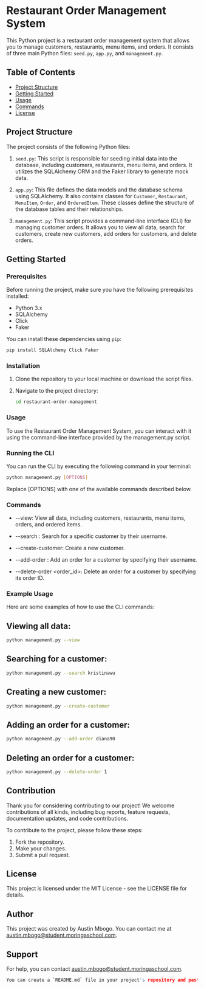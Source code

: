 # Restaurant Order Management System

This Python project is a restaurant order management system that allows you to manage customers, restaurants, menu items, and orders. It consists of three main Python files: `seed.py`, `app.py`, and `management.py`.

## Table of Contents
- [Project Structure](#project-structure)
- [Getting Started](#getting-started)
- [Usage](#usage)
- [Commands](#commands)
- [License](#license)

## Project Structure

The project consists of the following Python files:

1. `seed.py`: This script is responsible for seeding initial data into the database, including customers, restaurants, menu items, and orders. It utilizes the SQLAlchemy ORM and the Faker library to generate mock data.

2. `app.py`: This file defines the data models and the database schema using SQLAlchemy. It also contains classes for `Customer`, `Restaurant`, `MenuItem`, `Order`, and `OrderedItem`. These classes define the structure of the database tables and their relationships.

3. `management.py`: This script provides a command-line interface (CLI) for managing customer orders. It allows you to view all data, search for customers, create new customers, add orders for customers, and delete orders.

## Getting Started

### Prerequisites

Before running the project, make sure you have the following prerequisites installed:

- Python 3.x
- SQLAlchemy
- Click
- Faker

You can install these dependencies using `pip`:

```bash
pip install SQLAlchemy Click Faker
```


### Installation

1. Clone the repository to your local machine or download the script files.

2. Navigate to the project directory:

    ```bash
    cd restaurant-order-management
    ```

### Usage
To use the Restaurant Order Management System, you can interact with it using the command-line interface provided by the management.py script.

### Running the CLI
You can run the CLI by executing the following command in your terminal:

```bash
python management.py [OPTIONS]
```

Replace [OPTIONS] with one of the available commands described below.

### Commands
- --view: View all data, including customers, restaurants, menu items, orders, and ordered items.

- --search <username>: Search for a specific customer by their username.

- --create-customer: Create a new customer.

- --add-order <username>: Add an order for a customer by specifying their username.

- --delete-order <order_id>: Delete an order for a customer by specifying its order ID.

### Example Usage
Here are some examples of how to use the CLI commands:


## Viewing all data:
```bash
python management.py --view
```

## Searching for a customer:
```bash
python management.py --search kristinawu
```

## Creating a new customer:
```bash
python management.py --create-customer
```

## Adding an order for a customer:
```bash
python management.py --add-order diana90
```

## Deleting an order for a customer:
```bash
python management.py --delete-order 1
```


## Contribution
Thank you for considering contributing to our project! We welcome contributions of all kinds, including bug reports, feature requests, documentation updates, and code contributions.

To contribute to the project, please follow these steps:

1. Fork the repository.
2. Make your changes.
3. Submit a pull request.

## License
This project is licensed under the MIT License - see the LICENSE file for details.

## Author
This project was created by Austin Mbogo. You can contact me at austin.mbogo@student.moringaschool.com.

## Support
For help, you can contact austin.mbogo@student.moringaschool.com.

```c
You can create a `README.md` file in your project's repository and paste this content into it.
```
